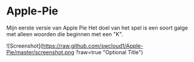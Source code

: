 # Apple-Pie
Mijn eerste versie van Apple Pie
Het doel van het spel is een soort galge met alleen woorden die beginnen met een "K".

![Screenshot](https://raw.github.com/swcloud1/Apple-Pie/master/screenshot.png
?raw=true "Optional Title")

